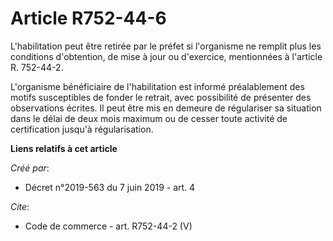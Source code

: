 # Article R752-44-6

L'habilitation peut être retirée par le préfet si l'organisme ne remplit plus les conditions d'obtention, de mise à jour ou
d'exercice, mentionnées à l'article R. 752-44-2. 

L'organisme bénéficiaire de l'habilitation est informé préalablement des motifs susceptibles de fonder le retrait, avec
possibilité de présenter des observations écrites. Il peut être mis en demeure de régulariser sa situation dans le délai de
deux mois maximum ou de cesser toute activité de certification jusqu'à régularisation.

**Liens relatifs à cet article**

_Créé par_:

  - Décret n°2019-563 du 7 juin 2019 - art. 4

_Cite_:

  - Code de commerce - art. R752-44-2 (V)
